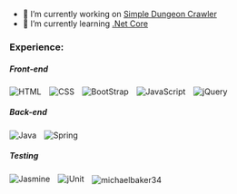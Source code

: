 <!--
<img alt="" style="margin-right: 10px;"
         src="https://img.shields.io/badge/?logo=&logoColor=white&style=for-the-badge">

-->

- 🔭 I’m currently working on [Simple Dungeon Crawler](https://github.com/michaelbaker34/SimpleDungeonCrawler)
- 🌱 I’m currently learning [.Net Core](https://docs.microsoft.com/en-us/dotnet/core/introduction)

<span>
  <h3> Experience: </h3>
  <h5> Front-end </h5>
    <img alt="HTML" style="margin-right: 10px;"
         src="https://img.shields.io/badge/HTML-E34F26?logo=html5&logoColor=white&style=for-the-badge">
    <img alt="CSS" style="margin-right: 10px;"
         src="https://img.shields.io/badge/CSS-1572B6?logo=css3&logoColor=white&style=for-the-badge">
    <img alt="BootStrap" style="margin-right: 10px;"
         src="https://img.shields.io/badge/Bootstrap-563D7C?logo=bootstrap&logoColor=white&style=for-the-badge"> 
    <img alt="JavaScript" style="margin-right: 10px;"
         src="https://img.shields.io/badge/JavaScript-363636?logo=javascript&style=for-the-badge">
    <img alt="jQuery" style="margin-right: 10px;"
         src="https://img.shields.io/badge/jQuery-0769AD?logo=jquery&logoColor=white&style=for-the-badge">

  <h5> Back-end </h5>
    <img alt="Java" style="margin-right: 10px;"
         src="https://img.shields.io/badge/Java-ED8B00?logo=java&logoColor=white&style=for-the-badge">
    <img alt="Spring" style="margin-right: 10px;"
         src="https://img.shields.io/badge/Spring-6DB33F?logo=spring&logoColor=white&style=for-the-badge">
          
  <h5> Testing </h5>
     <img alt="Jasmine" style="margin-right: 10px;"
          src="https://img.shields.io/badge/Jasmine-8A4182?logo=jasmine&logoColor=white&style=for-the-badge">
     <img alt="jUnit" style="margin-right: 10px;"
         src="https://img.shields.io/badge/jUnit-25a162?logo=junit5&logoColor=white&style=for-the-badge">
</span>

<span>
  <img align="center"  alt="michaelbaker34"
       src="https://github-readme-stats.vercel.app/api/top-langs/?username=michaelbaker34&theme=blue-green&layout=compact"/>
</span>

